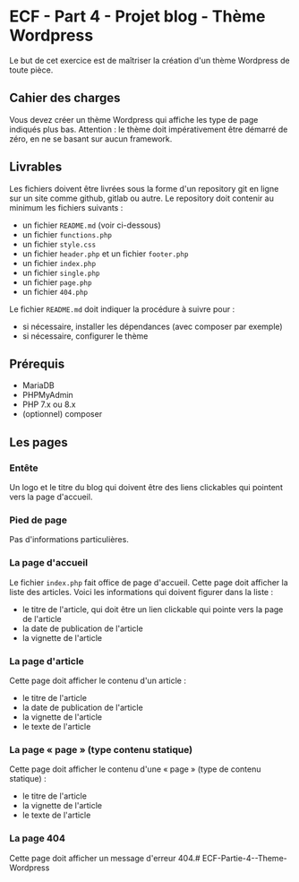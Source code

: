 # ECF - Part 4 - Projet blog - Thème Wordpress
Le but de cet exercice est de maîtriser la création d'un thème Wordpress de toute pièce.

## Cahier des charges
Vous devez créer un thème Wordpress qui affiche les type de page indiqués plus bas.
Attention : le thème doit impérativement être démarré de zéro, en ne se basant sur aucun framework.

## Livrables
Les fichiers doivent être livrées sous la forme d'un repository git en ligne sur un site comme github, gitlab ou autre.
Le repository doit contenir au minimum les fichiers suivants :
- un fichier `README.md` (voir ci-dessous)
- un fichier `functions.php`
- un fichier `style.css`
- un fichier `header.php` et un fichier `footer.php`
- un fichier `index.php`
- un fichier `single.php`
- un fichier `page.php`
- un fichier `404.php`

Le fichier `README.md` doit indiquer la procédure à suivre pour :
- si nécessaire, installer les dépendances (avec composer par exemple)
- si nécessaire, configurer le thème

## Prérequis
- MariaDB
- PHPMyAdmin
- PHP 7.x ou 8.x
- (optionnel) composer

## Les pages

### Entête
Un logo et le titre du blog qui doivent être des liens clickables qui pointent vers la page d'accueil.
### Pied de page
Pas d'informations particulières.

### La page d'accueil
Le fichier `index.php` fait office de page d'accueil.
Cette page doit afficher la liste des articles.
Voici les informations qui doivent figurer dans la liste :
- le titre de l'article, qui doit être un lien clickable qui pointe vers la page de l'article
- la date de publication de l'article
- la vignette de l'article

### La page d'article
Cette page doit afficher le contenu d'un article :
- le titre de l'article
- la date de publication de l'article
- la vignette de l'article
- le texte de l'article

### La page « page » (type contenu statique)
Cette page doit afficher le contenu d'une « page » (type de contenu statique) :
- le titre de l'article
- la vignette de l'article
- le texte de l'article

### La page 404
Cette page doit afficher un message d'erreur 404.# ECF-Partie-4--Theme-Wordpress
